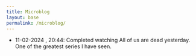 ```yaml
---
title: Microblog
layout: base
permalink: /microblog/
---
```

- 11-02-2024 , 20:44: Completed watching All of us are dead yesterday. One of the greatest series I have seen.